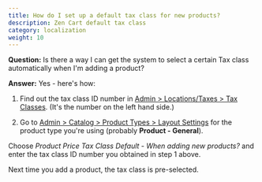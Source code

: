 ```yaml
---
title: How do I set up a default tax class for new products? 
description: Zen Cart default tax class 
category: localization
weight: 10
---
```


**Question:** Is there a way I can get the system to select a certain Tax class automatically when I'm adding a product? 

**Answer:** Yes - here's how: 

1. Find out the tax class ID number in [Admin > Locations/Taxes > Tax Classes](/user/admin_pages/locations/tax_classes/).  (It's the number on the left hand side.) 

2. Go to [Admin > Catalog > Product Types > Layout Settings](/user/admin_pages/catalog/product_types_edit_layout/)
for the product type you're using (probably **Product - General**). 

Choose 
*Product Price Tax Class Default - When adding new products?*
and enter the tax class ID number you obtained in step 1 above.

Next time you add a product, the tax class is pre-selected.

